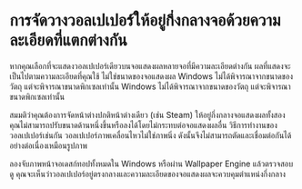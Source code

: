 # การจัดวางวอลเปเปอร์ให้อยู่กึ่งกลางจอด้วยความละเอียดที่แตกต่างกัน

หากคุณเลือกที่จะแสดงวอลเปเปอร์เดียวบนจอแสดงผลหลายจอที่มีความละเอียดต่างกัน ผลที่แสดงจะเป็นไปตามความละเอียดที่คุณใช้ ไม่ใช่ขนาดของจอแสดงผล Windows ไม่ได้พิจารณาจากขนาดของวัตถุ แต่จะพิจารณาขนาดพิกเซลเท่านั้น Windows ไม่ได้พิจารณาจากขนาดของวัตถุ แต่จะพิจารณาขนาดพิกเซลเท่านั้น

สมมติว่าคุณต้องการจัดหน้าต่างปกติหน้าต่างเดียว (เช่น Steam) ให้อยู่กึ่งกลางจอแสดงผลทั้งสอง คุณไม่สามารถปรับขนาดด้านหนึ่งขึ้นหรือลงได้โดยไม่กระทบต่อจอแสดงผลอื่น วิธีการทำงานของวอลเปเปอร์เช่นกัน วอลเปเปอร์ภาพเคลื่อนไหวไม่ใช่ภาพนิ่ง ดังนั้นจึงไม่สามารถตัดและเชื่อมต่อกันได้อย่างต่อเนื่องเหมือนรูปภาพ

ลองจับภาพหน้าจอเดสก์ทอปทั้งหมดใน Windows หรือผ่าน Wallpaper Engine แล้วตรวจสอบดู คุณจะเห็นว่าวอลเปเปอร์อยู่ตรงกลางและความละเอียดของจอแสดงผลจะควบคุมตำแหน่งกึ่งกลาง 